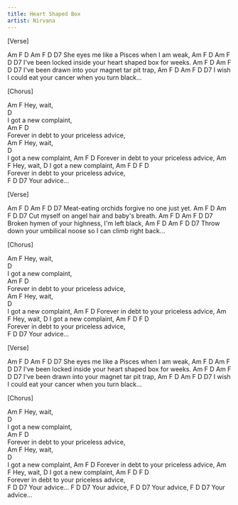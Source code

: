 ```yaml
---
title: Heart Shaped Box
artist: Nirvana
---
```


[Verse]

Am   F       D             Am   F    D  D7
 She eyes me like a Pisces when I am weak, 
Am         F        D                      Am  F   D  D7
 I've been locked inside your heart shaped box for weeks. 
Am         F       D              Am  F   D  D7
 I've been drawn into your magnet tar pit trap, 
Am      F       D               Am   F        D  D7
 I wish I could eat your cancer when you turn black... 


[Chorus]

  Am    F
    Hey, wait,  
  D    
    I got a new complaint,      
  Am   F       D       
    Forever in debt to your priceless advice,   
  Am    F
    Hey, wait,  
  D    
    I got a new complaint,
  Am   F       D
    Forever in debt to your priceless advice,
  Am    F
    Hey, wait,
  D
    I got a new complaint,
  Am   F       D                        F   D  
    Forever in debt to your priceless advice,   
           F   D  D7
    Your advice... 

[Verse]

Am   F       D             Am   F    D  D7
Meat-eating orchids forgive no one just yet. 
Am         F        D                      Am  F   D  D7
Cut myself on angel hair and baby's breath. 
Am         F       D              Am  F   D  D7
Broken hymen of your highness, I'm left black, 
Am      F       D               Am   F        D  D7
Throw down your umbilical noose so I can climb right back... 


[Chorus]

  Am    F
    Hey, wait,  
  D    
    I got a new complaint,      
  Am   F       D       
    Forever in debt to your priceless advice,   
  Am    F
    Hey, wait,  
  D    
    I got a new complaint,
  Am   F       D
    Forever in debt to your priceless advice,
  Am    F
    Hey, wait,
  D
    I got a new complaint,
  Am   F       D                        F   D  
    Forever in debt to your priceless advice,   
           F   D  D7
    Your advice... 


[Verse]

Am   F       D             Am   F    D  D7
She eyes me like a Pisces when I am weak, 
Am         F        D                      Am  F   D  D7
I've been locked inside your heart shaped box for weeks. 
Am         F       D              Am  F   D  D7
I've been drawn into your magnet tar pit trap, 
Am      F       D               Am   F        D  D7
I wish I could eat your cancer when you turn black... 


[Chorus]

  Am    F
    Hey, wait,  
  D    
    I got a new complaint,      
  Am   F       D       
    Forever in debt to your priceless advice,   
  Am    F
    Hey, wait,  
  D    
    I got a new complaint,
  Am   F       D
    Forever in debt to your priceless advice,
  Am    F
    Hey, wait,
  D
    I got a new complaint,
  Am   F       D                        F   D  
    Forever in debt to your priceless advice,   
           F   D  D7
    Your advice... 
            F   D  D7
    Your advice, 
             F   D  D7
    Your advice, 
           F   D  D7
    Your advice...

